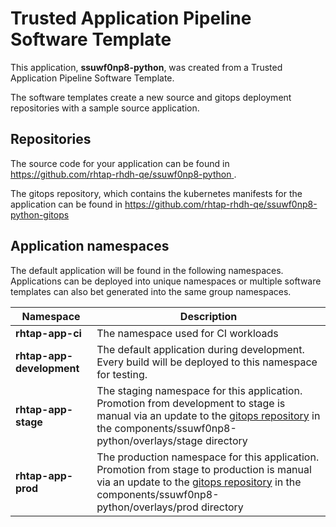 # Trusted Application Pipeline Software Template

This application, **ssuwf0np8-python**, was created from a Trusted Application Pipeline Software Template.

The software templates create a new source and gitops deployment repositories with a sample source application. 

## Repositories

The source code for your application can be found in [https://github.com/rhtap-rhdh-qe/ssuwf0np8-python ](https://github.com/rhtap-rhdh-qe/ssuwf0np8-python ).
 
The gitops repository, which contains the kubernetes manifests for the application can be found in 
[https://github.com/rhtap-rhdh-qe/ssuwf0np8-python-gitops ](https://github.com/rhtap-rhdh-qe/ssuwf0np8-python-gitops ) 

## Application namespaces 

The default application will be found in the following namespaces. Applications can be deployed into unique namespaces or multiple software templates can also bet generated into the same group namespaces.  

|  Namespace   |  Description   |  
| -------- | -------- |
| **rhtap-app-ci** | The namespace used for CI workloads |
| **rhtap-app-development** | The default application during development. Every build will be deployed to this namespace for testing. |
| **rhtap-app-stage** | The staging namespace for this application. Promotion from development to stage is manual via an update to the [gitops repository](https://github.com/rhtap-rhdh-qe/ssuwf0np8-python-gitops ) in the components/ssuwf0np8-python/overlays/stage directory |
| **rhtap-app-prod** | The production namespace for this application. Promotion from stage to production is manual via an update to the [gitops repository](https://github.com/rhtap-rhdh-qe/ssuwf0np8-python-gitops ) in the components/ssuwf0np8-python/overlays/prod directory |